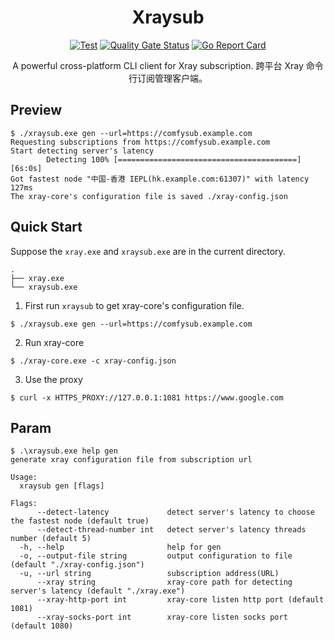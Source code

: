 <h1 align="center">Xraysub</h1>

<div align="center">

[![Test](https://github.com/Bpazy/xraysub/workflows/Test/badge.svg)](https://github.com/Bpazy/xraysub/actions/workflows/test.yml)
[![Quality Gate Status](https://sonarcloud.io/api/project_badges/measure?project=Bpazy_xraysub&metric=alert_status)](https://sonarcloud.io/dashboard?id=Bpazy_xraysub)
[![Go Report Card](https://goreportcard.com/badge/github.com/Bpazy/xraysub)](https://goreportcard.com/report/github.com/Bpazy/xraysub)

A powerful cross-platform CLI client for Xray subscription. 跨平台 Xray 命令行订阅管理客户端。
</div>

## Preview
```
$ ./xraysub.exe gen --url=https://comfysub.example.com
Requesting subscriptions from https://comfysub.example.com
Start detecting server's latency
        Detecting 100% [========================================]  [6s:0s]
Got fastest node "中国-香港 IEPL(hk.example.com:61307)" with latency 127ms
The xray-core's configuration file is saved ./xray-config.json
```

## Quick Start
Suppose the `xray.exe` and `xraysub.exe` are in the current directory.
```
.
├── xray.exe
└── xraysub.exe
```
1. First run `xraysub` to get xray-core's configuration file.
```
$ ./xraysub.exe gen --url=https://comfysub.example.com
```
2. Run xray-core
```
$ ./xray-core.exe -c xray-config.json
```
3. Use the proxy
```
$ curl -x HTTPS_PROXY://127.0.0.1:1081 https://www.google.com
```

## Param
```
$ .\xraysub.exe help gen
generate xray configuration file from subscription url

Usage:
  xraysub gen [flags]

Flags:
      --detect-latency             detect server's latency to choose the fastest node (default true)
      --detect-thread-number int   detect server's latency threads number (default 5)
  -h, --help                       help for gen
  -o, --output-file string         output configuration to file (default "./xray-config.json")
  -u, --url string                 subscription address(URL)
      --xray string                xray-core path for detecting server's latency (default "./xray.exe")
      --xray-http-port int         xray-core listen http port (default 1081)
      --xray-socks-port int        xray-core listen socks port (default 1080)
```
